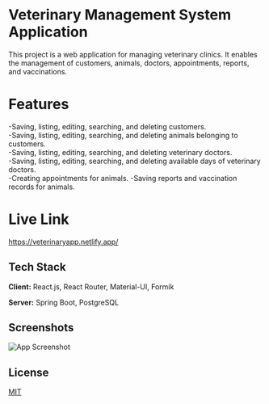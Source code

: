 
# Veterinary Management System Application

This project is a web application for managing veterinary clinics. It enables the management of customers, animals, doctors, appointments, reports, and vaccinations.

# Features

-Saving, listing, editing, searching, and deleting customers.   
-Saving, listing, editing, searching, and deleting animals belonging to customers.     
-Saving, listing, editing, searching, and deleting veterinary doctors.   
-Saving, listing, editing, searching, and deleting available days of veterinary doctors.    
-Creating appointments for animals.
-Saving reports and vaccination records for animals.

# Live Link
https://veterinaryapp.netlify.app/




## Tech Stack

**Client:**  React.js, React Router, Material-UI, Formik

**Server:** Spring Boot, PostgreSQL


## Screenshots

![App Screenshot](https://via.placeholder.com/468x300?text=App+Screenshot+Here)


## License

[MIT](https://choosealicense.com/licenses/mit/)

